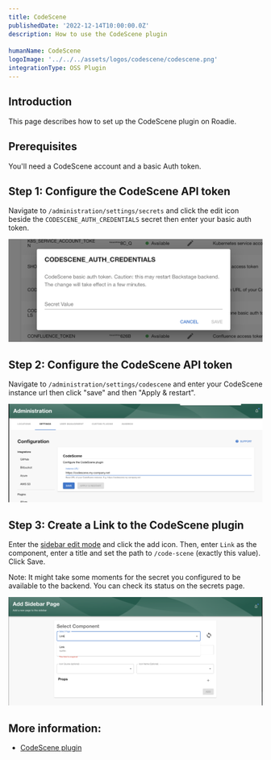 ```yaml
---
title: CodeScene
publishedDate: '2022-12-14T10:00:00.0Z'
description: How to use the CodeScene plugin

humanName: CodeScene
logoImage: '../../../assets/logos/codescene/codescene.png'
integrationType: OSS Plugin
---
```


## Introduction

This page describes how to set up the CodeScene plugin on Roadie.

## Prerequisites

You'll need a CodeScene account and a basic Auth token.

## Step 1: Configure the CodeScene API token

Navigate to `/administration/settings/secrets` and click the edit icon beside the `CODESCENE_AUTH_CREDENTIALS` secret then
enter your basic auth token.

![Set Auth](./credentials.png)


## Step 2: Configure the CodeScene API token

Navigate to `/administration/settings/codescene` and enter your CodeScene instance url then click "save" and then "Apply & restart". 

![Set Config](./config.png)

## Step 3: Create a Link to the CodeScene plugin

Enter the [sidebar edit mode](/docs/getting-started/updating-the-ui#updating-the-sidebar) and click the add icon. Then,
enter `Link` as the component, enter a title and set the path to `/code-scene` (exactly this value). Click Save.

Note: It might take some moments for the secret you configured to be available to the backend. You can check its status
on the secrets page.

![Create Link](./link.png)

## More information:

* [CodeScene plugin](https://github.com/backstage/backstage/tree/master/plugins/codescene)
